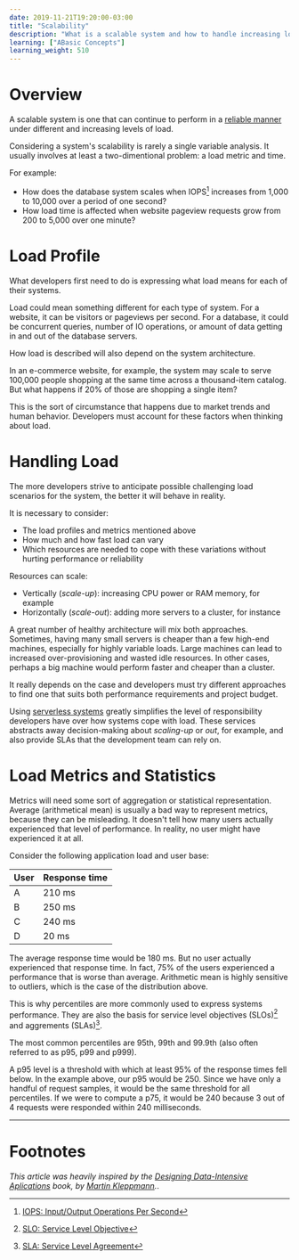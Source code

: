 ```yaml
---
date: 2019-11-21T19:20:00-03:00
title: "Scalability"
description: "What is a scalable system and how to handle increasing loads"
learning: ["ABasic Concepts"]
learning_weight: 510
---
```


# Overview

A scalable system is one that can continue to perform in a [reliable manner](/knowledge-base/basic-concepts/reliability/?utm_source=dashbird-site&utm_medium=article&utm_campaign=knowledge-base&utm_content=basic-concepts) under different and increasing levels of load.

Considering a system's scalability is rarely a single variable analysis. It usually involves at least a two-dimentional problem: a load metric and time.

For example:

* How does the database system scales when IOPS[^1] increases from 1,000 to 10,000 over a period of one second?
* How load time is affected when website pageview requests grow from 200 to 5,000 over one minute?

# Load Profile

What developers first need to do is expressing what load means for each of their systems. 

Load could mean something different for each type of system. For a website, it can be visitors or pageviews per second. For a database, it could be concurrent queries, number of IO operations, or amount of data getting in and out of the database servers.

How load is described will also depend on the system architecture.

In an e-commerce website, for example, the system may scale to serve 100,000 people shopping at the same time across a thousand-item catalog. But what happens if 20% of those are shopping a single item?

This is the sort of circumstance that happens due to market trends and human behavior. Developers must account for these factors when thinking about load.

# Handling Load

The more developers strive to anticipate possible challenging load scenarios for the system, the better it will behave in reality.

It is necessary to consider:

* The load profiles and metrics mentioned above
* How much and how fast load can vary
* Which resources are needed to cope with these variations without hurting performance or reliability

Resources can scale:

* Vertically (_scale-up_): increasing CPU power or RAM memory, for example
* Horizontally (_scale-out_): adding more servers to a cluster, for instance

A great number of healthy architecture will mix both approaches. Sometimes, having many small servers is cheaper than a few high-end machines, especially for highly variable loads. Large machines can lead to increased over-provisioning and wasted idle resources. In other cases, perhaps a big machine would perform faster and cheaper than a cluster.

It really depends on the case and developers must try different approaches to find one that suits both performance requirements and project budget.

Using [serverless systems](/knowledge-base/basic-concepts/what-is-serverless/?utm_source=dashbird-site&utm_medium=article&utm_campaign=knowledge-base&utm_content=basic-concepts) greatly simplifies the level of responsibility developers have over how systems cope with load. These services abstracts away decision-making about _scaling-up_ or _out_, for example, and also provide SLAs that the development team can rely on.

# Load Metrics and Statistics

Metrics will need some sort of aggregation or statistical representation. Average (arithmetical mean) is usually a bad way to represent metrics, because they can be misleading. It doesn't tell how many users actually experienced that level of performance. In reality, no user might have experienced it at all.

Consider the following application load and user base:

| User | Response time |
|------|---------------|
| A    | 210 ms        |
| B    | 250 ms        |
| C    | 240 ms        |
| D    | 20 ms         |

The average response time would be 180 ms. But no user actually experienced that response time. In fact, 75% of the users experienced a performance that is worse than average. Arithmetic mean is highly sensitive to outliers, which is the case of the distribution above.

This is why percentiles are more commonly used to express systems performance. They are also the basis for service level objectives (SLOs)[^2] and aggrements (SLAs)[^3].

The most common percentiles are 95th, 99th and 99.9th (also often referred to as p95, p99 and p999).

A p95 level is a threshold with which at least 95% of the response times fell below. In the example above, our p95 would be 250. Since we have only a handful of request samples, it would be the same threshold for all percentiles. If we were to compute a p75, it would be 240 because 3 out of 4 requests were responded within 240 milliseconds.

---

# Footnotes

_This article was heavily inspired by the [Designing Data-Intensive Aplications](http://shop.oreilly.com/product/0636920032175.do) book, by [Martin Kleppmann](https://www.linkedin.com/in/martinkleppmann/)._.

[^1]:
     [IOPS: Input/Output Operations Per Second](https://en.wikipedia.org/wiki/IOPS)

[^2]:
     [SLO: Service Level Objective](https://en.wikipedia.org/wiki/Service-level_objective)

[^3]:
     [SLA: Service Level Agreement](https://en.wikipedia.org/wiki/Service-level_agreement)
